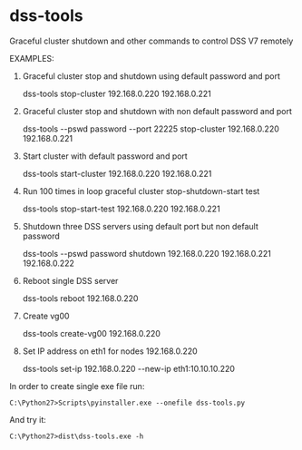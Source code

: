 # dss-tools
Graceful cluster shutdown and other commands to control DSS V7 remotely


EXAMPLES:
 1. Graceful cluster stop and shutdown using default password and port
 
 	dss-tools stop-cluster 192.168.0.220 192.168.0.221
 2. Graceful cluster stop and shutdown with non default password and port
 
 	dss-tools --pswd password --port 22225 stop-cluster 192.168.0.220 192.168.0.221
 3. Start cluster with default password and port 
 
  	dss-tools start-cluster 192.168.0.220 192.168.0.221
 4. Run 100 times in loop graceful cluster stop-shutdown-start test
 
  	dss-tools stop-start-test 192.168.0.220 192.168.0.221
 5. Shutdown three DSS servers using default port but non default password
 
  	dss-tools --pswd password shutdown 192.168.0.220 192.168.0.221 192.168.0.222
 6. Reboot single DSS server
 
  	dss-tools reboot 192.168.0.220
 7. Create vg00
 
  	dss-tools create-vg00 192.168.0.220
 8. Set IP address on eth1 for nodes 192.168.0.220
 
  	dss-tools set-ip 192.168.0.220 --new-ip eth1:10.10.10.220
      
      

In order to create single exe file run:

	C:\Python27>Scripts\pyinstaller.exe --onefile dss-tools.py
And try it:

	C:\Python27>dist\dss-tools.exe -h

